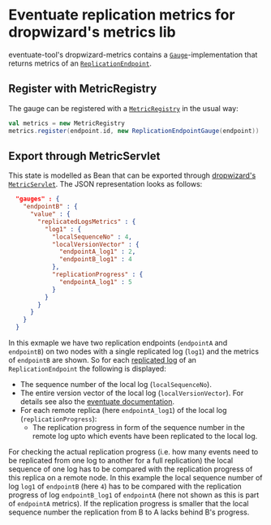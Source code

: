 Eventuate replication metrics for dropwizard's metrics lib
=========================================================

eventuate-tool's dropwizard-metrics contains a [`Gauge`](http://metrics.dropwizard.io/3.1.0/manual/core/#gauges)-implementation 
that returns
metrics of an [`ReplicationEndpoint`](http://rbmhtechnology.github.io/eventuate/reference/event-log.html#replication-endpoints). 

Register with MetricRegistry
----------------------------

The gauge can be registered with a [`MetricRegistry`](http://metrics.dropwizard.io/3.1.0/manual/core/#metric-registries) in the usual way:

```scala
val metrics = new MetricRegistry
metrics.register(endpoint.id, new ReplicationEndpointGauge(endpoint))
```

Export through MetricServlet
-----------------------------

This state is modelled as Bean
that can be exported through [dropwizard's `MetricServlet`](http://metrics.dropwizard.io/3.1.0/manual/servlets/#metricsservlet). 
The JSON representation looks as follows:

```json
  "gauges" : {
    "endpointB" : {
      "value" : {
        "replicatedLogsMetrics" : {
          "log1" : {
            "localSequenceNo" : 4,
            "localVersionVector" : {
              "endpointA_log1" : 2,
              "endpointB_log1" : 4
            },
            "replicationProgress" : {
              "endpointA_log1" : 5
            }
          }
        }
      }
    }
  }
```

In this exmaple we have two replication endpoints (`endpointA` and `endpointB`) on two nodes with a single replicated log (`log1`) 
and the metrics of `endpointB` are shown. So for each 
[replicated log](http://rbmhtechnology.github.io/eventuate/latest/api/index.html#com.rbmhtechnology.eventuate.ReplicationEndpoint@logNames:Set[String])
of an `ReplicationEndpoint` the following is displayed:

- The sequence number of the local log (`localSequenceNo`).
- The entire version vector of the local log (`localVersionVector`). For details see also the 
  [eventuate documentation](http://rbmhtechnology.github.io/eventuate/architecture.html#vector-clocks).
- For each remote replica (here `endpointA_log1`) of the local log (`replicationProgress`):
  - The replication progress in form of the sequence number in the remote log upto which events have been replicated to the local log.

For checking the actual replication progress (i.e. how many events need to be replicated from one log to another for a full replication)
the local sequence of one log has to be compared with the replication progress of this replica on a remote node.
In this example the local sequence number of log `log1` of `endpointB` (here `4`) has to be compared 
with the replication progress of log `endpointB_log1` of `endpointA` (here not shown as this is part of `endpointA` metrics). 
If the replication progress is smaller that the local sequence number the replication from B to A lacks behind B's progress.
